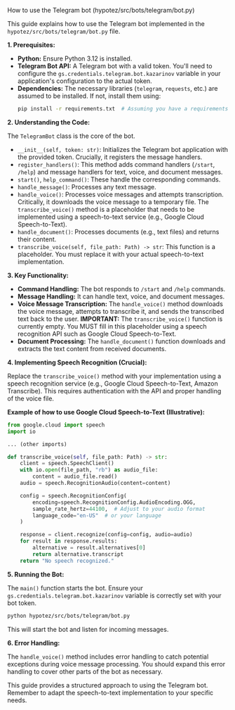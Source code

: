 How to use the Telegram bot (hypotez/src/bots/telegram/bot.py)

This guide explains how to use the Telegram bot implemented in the `hypotez/src/bots/telegram/bot.py` file.

**1. Prerequisites:**

*   **Python:** Ensure Python 3.12 is installed.
*   **Telegram Bot API:**  A Telegram bot with a valid token.  You'll need to configure the `gs.credentials.telegram.bot.kazarinov` variable in your application's configuration to the actual token.
*   **Dependencies:**  The necessary libraries (`telegram`, `requests`, etc.) are assumed to be installed. If not, install them using:
    ```bash
    pip install -r requirements.txt  # Assuming you have a requirements.txt file
    ```

**2. Understanding the Code:**

The `TelegramBot` class is the core of the bot.

*   `__init__(self, token: str)`: Initializes the Telegram bot application with the provided token.  Crucially, it registers the message handlers.
*   `register_handlers()`: This method adds command handlers (`/start`, `/help`) and message handlers for text, voice, and document messages.
*   `start()`, `help_command()`: These handle the corresponding commands.
*   `handle_message()`: Processes any text message.
*   `handle_voice()`: Processes voice messages and attempts transcription.  Critically, it downloads the voice message to a temporary file.  The `transcribe_voice()` method is a placeholder that needs to be implemented using a speech-to-text service (e.g., Google Cloud Speech-to-Text).
*   `handle_document()`: Processes documents (e.g., text files) and returns their content.
*   `transcribe_voice(self, file_path: Path) -> str`: This function is a placeholder. You must replace it with your actual speech-to-text implementation.


**3. Key Functionality:**

*   **Command Handling:** The bot responds to `/start` and `/help` commands.
*   **Message Handling:** It can handle text, voice, and document messages.
*   **Voice Message Transcription:** The `handle_voice()` method downloads the voice message, attempts to transcribe it, and sends the transcribed text back to the user.  **IMPORTANT:**  The `transcribe_voice()` function is currently empty.  You MUST fill in this placeholder using a speech recognition API such as Google Cloud Speech-to-Text.
*   **Document Processing:** The `handle_document()` function downloads and extracts the text content from received documents.

**4. Implementing Speech Recognition (Crucial):**

Replace the `transcribe_voice()` method with your implementation using a speech recognition service (e.g., Google Cloud Speech-to-Text, Amazon Transcribe).  This requires authentication with the API and proper handling of the voice file.

**Example of how to use Google Cloud Speech-to-Text (Illustrative):**

```python
from google.cloud import speech
import io

... (other imports)

def transcribe_voice(self, file_path: Path) -> str:
    client = speech.SpeechClient()
    with io.open(file_path, "rb") as audio_file:
        content = audio_file.read()
    audio = speech.RecognitionAudio(content=content)

    config = speech.RecognitionConfig(
        encoding=speech.RecognitionConfig.AudioEncoding.OGG,
        sample_rate_hertz=44100,  # Adjust to your audio format
        language_code="en-US"  # or your language
    )

    response = client.recognize(config=config, audio=audio)
    for result in response.results:
        alternative = result.alternatives[0]
        return alternative.transcript
    return "No speech recognized."
```


**5. Running the Bot:**

The `main()` function starts the bot.  Ensure your `gs.credentials.telegram.bot.kazarinov` variable is correctly set with your bot token.

```bash
python hypotez/src/bots/telegram/bot.py
```

This will start the bot and listen for incoming messages.


**6. Error Handling:**

The `handle_voice()` method includes error handling to catch potential exceptions during voice message processing.  You should expand this error handling to cover other parts of the bot as necessary.


This guide provides a structured approach to using the Telegram bot.  Remember to adapt the speech-to-text implementation to your specific needs.